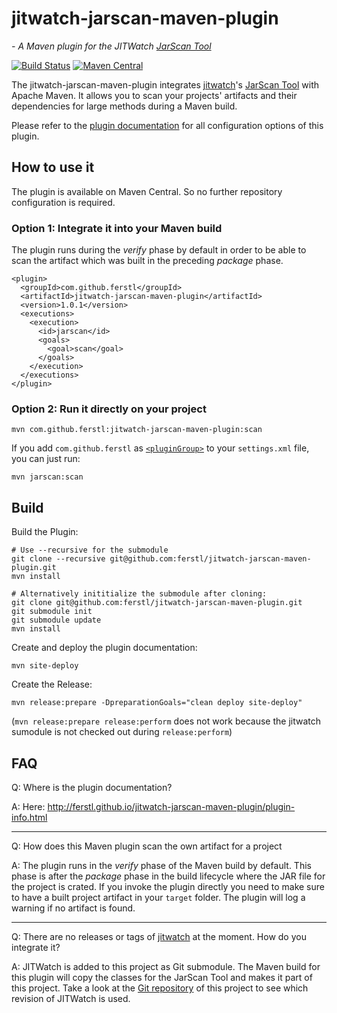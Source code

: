 # jitwatch-jarscan-maven-plugin
*- A Maven plugin for the JITWatch [JarScan Tool](https://github.com/AdoptOpenJDK/jitwatch/wiki/JarScan)*

[![Build Status](https://travis-ci.org/ferstl/jitwatch-jarscan-maven-plugin.svg?branch=master)](https://travis-ci.org/ferstl/jitwatch-jarscan-maven-plugin) [![Maven Central](https://maven-badges.herokuapp.com/maven-central/com.github.ferstl/jitwatch-jarscan-maven-plugin/badge.svg)](https://maven-badges.herokuapp.com/maven-central/com.github.ferstl/jitwatch-jarscan-maven-plugin)

The jitwatch-jarscan-maven-plugin integrates [jitwatch](https://github.com/AdoptOpenJDK/jitwatch)'s [JarScan Tool](https://github.com/AdoptOpenJDK/jitwatch/wiki/JarScan) with Apache Maven.
It allows you to scan your projects' artifacts and their dependencies for large methods during a Maven build.

Please refer to the [plugin documentation](http://ferstl.github.io/jitwatch-jarscan-maven-plugin/plugin-info.html) for all configuration options of this plugin.

## How to use it

The plugin is available on Maven Central. So no further repository configuration is required.

### Option 1: Integrate it into your Maven build
The plugin runs during the *verify* phase by default in order to be able to scan the artifact which was built in the preceding *package* phase.

    <plugin>
      <groupId>com.github.ferstl</groupId>
      <artifactId>jitwatch-jarscan-maven-plugin</artifactId>
      <version>1.0.1</version>
      <executions>
        <execution>
          <id>jarscan</id>
          <goals>
            <goal>scan</goal>
          </goals>
        </execution>
      </executions>
    </plugin>

### Option 2: Run it directly on your project

    mvn com.github.ferstl:jitwatch-jarscan-maven-plugin:scan
    
If you add `com.github.ferstl` as [`<pluginGroup>`](https://maven.apache.org/settings.html#Plugin_Groups) to your `settings.xml` file, you can just run:

    mvn jarscan:scan

## Build

Build the Plugin:

    # Use --recursive for the submodule
    git clone --recursive git@github.com:ferstl/jitwatch-jarscan-maven-plugin.git
    mvn install
    
    # Alternatively inititialize the submodule after cloning:
    git clone git@github.com:ferstl/jitwatch-jarscan-maven-plugin.git
    git submodule init
    git submodule update
    mvn install
    

Create and deploy the plugin documentation:

    mvn site-deploy
    
Create the Release:

    mvn release:prepare -DpreparationGoals="clean deploy site-deploy"

(`mvn release:prepare release:perform` does not work because the jitwatch sumodule is not checked out during `release:perform`)

## FAQ

Q: Where is the plugin documentation?

A: Here: http://ferstl.github.io/jitwatch-jarscan-maven-plugin/plugin-info.html

-----

Q: How does this Maven plugin scan the own artifact for a project
 
A: The plugin runs in the *verify* phase of the Maven build by default. This phase is after the *package* phase in the build lifecycle where the JAR file for the project is crated. If you invoke the plugin directly you need to make sure to have a built project artifact in your `target` folder. The plugin will log a warning if no artifact is found.

-----
 
Q: There are no releases or tags of [jitwatch](https://github.com/AdoptOpenJDK/jitwatch) at the moment. How do you integrate it?
 
A: JITWatch is added to this project as Git submodule. The Maven build for this plugin will copy the classes for the JarScan Tool and makes it part of this project.
 Take a look at the [Git repository](https://github.com/ferstl/jitwatch-jarscan-maven-plugin) of this project to see which revision of JITWatch is used.
 
